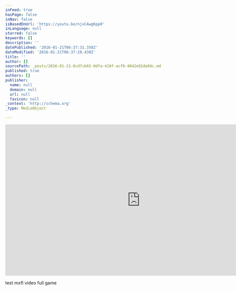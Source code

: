 ```yaml
---
inFeed: true
hasPage: false
inNav: false
isBasedOnUrl: 'https://youtu.be/njxCAwgKpp0'
inLanguage: null
starred: false
keywords: []
description: ''
datePublished: '2016-01-21T06:37:31.358Z'
dateModified: '2016-01-21T06:37:28.430Z'
title: ''
author: []
sourcePath: _posts/2016-01-21-0cd7cb65-0dfa-410f-acf0-4842e92de04c.md
published: true
authors: []
publisher:
  name: null
  domain: null
  url: null
  favicon: null
_context: 'http://schema.org'
_type: MediaObject

---
```

<iframe src="https://cdn.embedly.com/widgets/media.html?src=https%3A%2F%2Fwww.youtube.com%2Fembed%2FnjxCAwgKpp0%3Ffeature%3Doembed&amp;url=https%3A%2F%2Fwww.youtube.com%2Fwatch%3Fv%3DnjxCAwgKpp0%26feature%3Dyoutu.be&amp;image=https%3A%2F%2Fi.ytimg.com%2Fvi%2FnjxCAwgKpp0%2Fhqdefault.jpg&amp;key=b7d04c9b404c499eba89ee7072e1c4f7&amp;type=text%2Fhtml&amp;schema=youtube" width="854" height="480" scrolling="no" frameborder="0" allowfullscreen="allowfullscreen" style=""></iframe>

test mxfl video full game